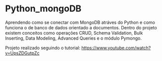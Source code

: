 # Python_mongoDB
Aprendendo como se conectar com  MongoDB atráves do Python e como funciona o de banco de dados orientado a documentos. 
Dentro do projeto existem conceitos como operações CRUD, Schema Validation, Bulk Inserting, Data Modeling, Advanced Queries e o módulo Pymongo.

Projeto realizado seguindo o tutorial: https://www.youtube.com/watch?v=UpsZDGutpZc
